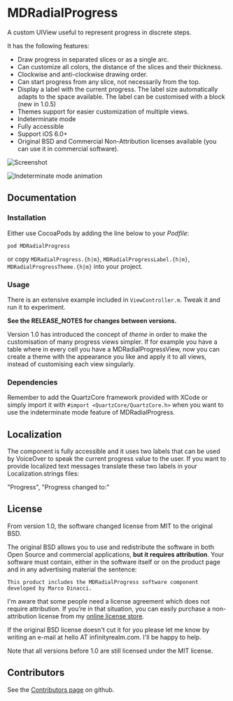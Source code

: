 # MDRadialProgress

A custom UIView useful to represent progress in discrete steps. 

It has the following features:

* Draw progress in separated slices or as a single arc.
* Can customize all colors, the distance of the slices and their thickness. 
* Clockwise and anti-clockwise drawing order.
* Can start progress from any slice, not necessarily from the top.
* Display a label with the current progress. The label size automatically adapts to the space available. The label can be customised with a block (new in 1.0.5)
* Themes support for easier customization of multiple views.
* Indeterminate mode
* Fully accessible
* Support iOS 6.0+
* Original BSD and Commercial Non-Attribution licenses available (you can use it in commercial software).


![Screenshot](screenshot.png "Screenshot")

![Indeterminate mode animation](https://cloud.githubusercontent.com/assets/7833300/4783674/223a17ea-5d31-11e4-8671-3e648e23a7c7.gif "Indeterminate mode")

## Documentation

### Installation

Either use CocoaPods by adding the line below to your _Podfile_:

```
pod MDRadialProgress
```

or copy `MDRadialProgress.{h|m}`, `MDRadialProgressLabel.{h|m}`, `MDRadialProgressTheme.{h|m}` into your project.

### Usage

There is an extensive example included in `ViewController.m`. Tweak it and run it to experiment. 

**See the RELEASE_NOTES for changes between versions.**

Version 1.0 has introduced the concept of *theme* in order to make the customisation of many progress views
simpler. If for example you have a table where in every cell you have a MDRadialProgressView, now you
can create a theme with the appearance you like and apply it to all views, instead of customising
each view singularly.

### Dependencies
Remember to add the QuartzCore framework provided with XCode or simply import it with `#import <QuartzCore/QuartzCore.h>` when you want to use
the indeterminate mode feature of MDRadialProgress.

## Localization
The component is fully accessible and it uses two labels that can be used by
VoiceOver to speak the current progress value to the user. 
If you want to provide localized text messages translate these two labels in your Localization.strings files:

"Progress",
"Progress changed to:"

## License
From version 1.0, the software changed license from MIT to the original BSD.

The original BSD allows you to use and redistribute the software in both Open Source
and commercial applications, **but it requires attribution**. 
Your software must contain, either in the software itself or on the product page and in
any advertising material the sentence:

```
This product includes the MDRadialProgress software component developed by Marco Dinacci.
```

I'm aware that some people need a license agreement which does not require attribution. If you’re in that situation, you can easily purchase a non-attribution license from my [online license store](http://sites.fastspring.com/intransitione/product/mdradialprogresslicenses).

If the original BSD license doesn't cut it for you please let me know by writing an e-mail at
hello AT infinityrealm.com. I'll be happy to help.

Note that all versions before 1.0 are still licensed under the MIT license.

## Contributors
See the [Contributors page](https://github.com/mdinacci/MDRadialProgress/graphs/contributors) on github.


